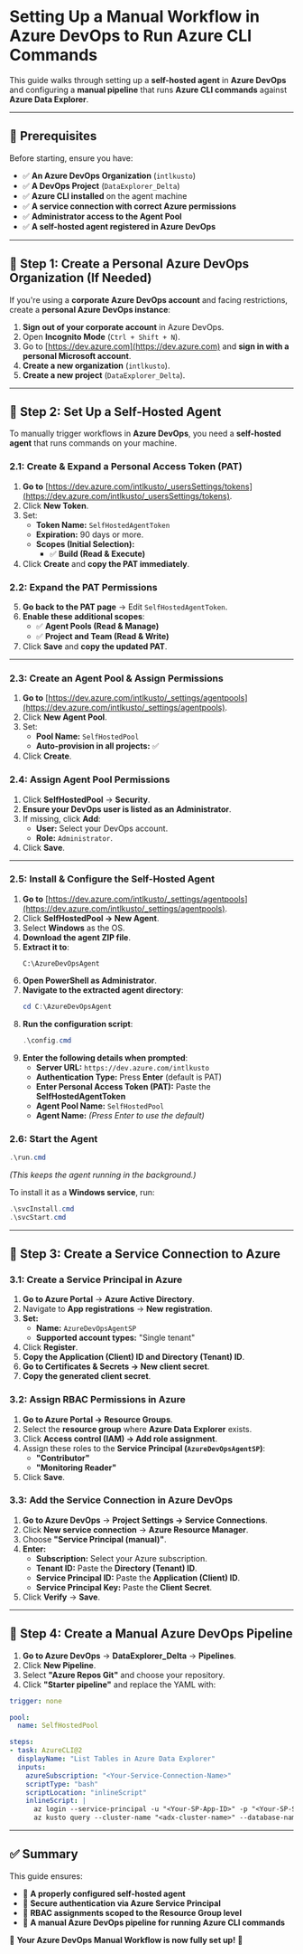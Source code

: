 # **Setting Up a Manual Workflow in Azure DevOps to Run Azure CLI Commands**

This guide walks through setting up a **self-hosted agent** in **Azure DevOps** and configuring a **manual pipeline** that runs **Azure CLI commands** against **Azure Data Explorer**.

---

## **📌 Prerequisites**
Before starting, ensure you have:
- ✅ **An Azure DevOps Organization** (`intlkusto`)
- ✅ **A DevOps Project** (`DataExplorer_Delta`)
- ✅ **Azure CLI installed** on the agent machine
- ✅ **A service connection with correct Azure permissions**
- ✅ **Administrator access to the Agent Pool**
- ✅ **A self-hosted agent registered in Azure DevOps**

---

## **📌 Step 1: Create a Personal Azure DevOps Organization (If Needed)**
If you're using a **corporate Azure DevOps account** and facing restrictions, create a **personal Azure DevOps instance**:
1. **Sign out of your corporate account** in Azure DevOps.
2. Open **Incognito Mode** (`Ctrl + Shift + N`).
3. Go to [https://dev.azure.com](https://dev.azure.com) and **sign in with a personal Microsoft account**.
4. **Create a new organization** (`intlkusto`).
5. **Create a new project** (`DataExplorer_Delta`).

---

## **📌 Step 2: Set Up a Self-Hosted Agent**
To manually trigger workflows in **Azure DevOps**, you need a **self-hosted agent** that runs commands on your machine.

### **2.1: Create & Expand a Personal Access Token (PAT)**
1. **Go to** [https://dev.azure.com/intlkusto/_usersSettings/tokens](https://dev.azure.com/intlkusto/_usersSettings/tokens).
2. Click **New Token**.
3. Set:
   - **Token Name:** `SelfHostedAgentToken`
   - **Expiration:** 90 days or more.
   - **Scopes (Initial Selection):**
     - ✅ **Build (Read & Execute)**
4. Click **Create** and **copy the PAT immediately**.

### **2.2: Expand the PAT Permissions**
5. **Go back to the PAT page** → Edit `SelfHostedAgentToken`.
6. **Enable these additional scopes**:
   - ✅ **Agent Pools (Read & Manage)**
   - ✅ **Project and Team (Read & Write)**
7. Click **Save** and **copy the updated PAT**.

---

### **2.3: Create an Agent Pool & Assign Permissions**
1. **Go to** [https://dev.azure.com/intlkusto/_settings/agentpools](https://dev.azure.com/intlkusto/_settings/agentpools).
2. Click **New Agent Pool**.
3. Set:
   - **Pool Name:** `SelfHostedPool`
   - **Auto-provision in all projects:** ✅
4. Click **Create**.

### **2.4: Assign Agent Pool Permissions**
1. Click **SelfHostedPool** → **Security**.
2. **Ensure your DevOps user is listed as an Administrator**.
3. If missing, click **Add**:
   - **User:** Select your DevOps account.
   - **Role:** `Administrator`.
4. Click **Save**.

---

### **2.5: Install & Configure the Self-Hosted Agent**
1. **Go to** [https://dev.azure.com/intlkusto/_settings/agentpools](https://dev.azure.com/intlkusto/_settings/agentpools).
2. Click **SelfHostedPool → New Agent**.
3. Select **Windows** as the OS.
4. **Download the agent ZIP file**.
5. **Extract it to**:
   ```plaintext
   C:\AzureDevOpsAgent
   ```
6. **Open PowerShell as Administrator**.
7. **Navigate to the extracted agent directory**:
   ```powershell
   cd C:\AzureDevOpsAgent
   ```
8. **Run the configuration script**:
   ```powershell
   .\config.cmd
   ```
9. **Enter the following details when prompted**:
   - **Server URL:** `https://dev.azure.com/intlkusto`
   - **Authentication Type:** Press **Enter** (default is PAT)
   - **Enter Personal Access Token (PAT):** Paste the **SelfHostedAgentToken**
   - **Agent Pool Name:** `SelfHostedPool`
   - **Agent Name:** *(Press Enter to use the default)*

### **2.6: Start the Agent**
```powershell
.\run.cmd
```
*(This keeps the agent running in the background.)*

To install it as a **Windows service**, run:
```powershell
.\svcInstall.cmd
.\svcStart.cmd
```

---

## **📌 Step 3: Create a Service Connection to Azure**
### **3.1: Create a Service Principal in Azure**
1. **Go to Azure Portal** → **Azure Active Directory**.
2. Navigate to **App registrations** → **New registration**.
3. **Set:**
   - **Name:** `AzureDevOpsAgentSP`
   - **Supported account types:** "Single tenant"
4. Click **Register**.
5. **Copy the Application (Client) ID and Directory (Tenant) ID**.
6. **Go to Certificates & Secrets → New client secret**.
7. **Copy the generated client secret**.

### **3.2: Assign RBAC Permissions in Azure**
1. **Go to Azure Portal → Resource Groups**.
2. Select the **resource group** where **Azure Data Explorer** exists.
3. Click **Access control (IAM) → Add role assignment**.
4. Assign these roles to the **Service Principal (`AzureDevOpsAgentSP`)**:
   - **"Contributor"**
   - **"Monitoring Reader"**
5. Click **Save**.

### **3.3: Add the Service Connection in Azure DevOps**
1. **Go to Azure DevOps** → **Project Settings → Service Connections**.
2. Click **New service connection** → **Azure Resource Manager**.
3. Choose **"Service Principal (manual)"**.
4. **Enter:**
   - **Subscription:** Select your Azure subscription.
   - **Tenant ID:** Paste the **Directory (Tenant) ID**.
   - **Service Principal ID:** Paste the **Application (Client) ID**.
   - **Service Principal Key:** Paste the **Client Secret**.
5. Click **Verify** → **Save**.

---

## **📌 Step 4: Create a Manual Azure DevOps Pipeline**
1. **Go to Azure DevOps** → **DataExplorer_Delta** → **Pipelines**.
2. Click **New Pipeline**.
3. Select **"Azure Repos Git"** and choose your repository.
4. Click **"Starter pipeline"** and replace the YAML with:

```yaml
trigger: none  

pool:
  name: SelfHostedPool  

steps:
- task: AzureCLI@2
  displayName: "List Tables in Azure Data Explorer"
  inputs:
    azureSubscription: "<Your-Service-Connection-Name>"  
    scriptType: "bash"
    scriptLocation: "inlineScript"
    inlineScript: |
      az login --service-principal -u "<Your-SP-App-ID>" -p "<Your-SP-Secret>" --tenant "<Your-Tenant-ID>"
      az kusto query --cluster-name "<adx-cluster-name>" --database-name "<database-name>" --query "Tables | project TableName"
```

---

## **✅ Summary**
This guide ensures:
- 🔹 **A properly configured self-hosted agent**
- 🔹 **Secure authentication via Azure Service Principal**
- 🔹 **RBAC assignments scoped to the Resource Group level**
- 🔹 **A manual Azure DevOps pipeline for running Azure CLI commands**

🚀 **Your Azure DevOps Manual Workflow is now fully set up!** 🚀

